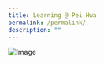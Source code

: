 ```yaml
---
title: Learning @ Pei Hwa
permalink: /permalink/
description: ""
---
```

<div style="position: relative; display: inline-block;" class="image-container"> 
	<img alt="Image" src="https://i.scdn.co/image/ab67616d00001e02af08a1c1088b457401e7d4fc"> 
	<div style="position: absolute; top: 0; left: 0; width: 100%; height: 100%; background-color: rgba(0, 0, 0, 0.5); color: #fff; opacity: 0; transition: opacity 0.3s ease; display: flex; flex-direction: column; align-items: center; justify-content: center;" class="overlay"> 
		<div style="font-size: 18px; font-weight: bold; margin-bottom: 10px;" class="overlay-text">Hover Text
		</div> 
		<a style="text-decoration: none; color: #fff; font-size: 14px;" class="overlay-link" href="#">Visit Link</a> 
	</div> 
</div>